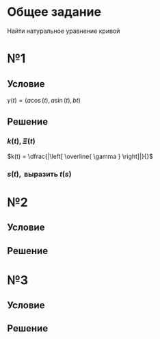 # Общее задание
Найти натуральное уравнение кривой
# №1
## Условие
$\gamma(t) = \left( a\cos(t), a\sin (t), bt \right)$
## Решение
### $k(t), \Xi(t)$
$k(t) = \dfrac{|\left[ \overline{ \gamma } \right]|}{}$
### $s(t), \text{ выразить } t(s)$

# №2
## Условие
## Решение
# №3
## Условие
## Решение